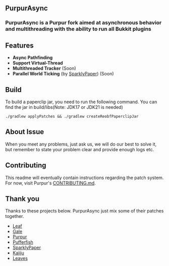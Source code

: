 ## PurpurAsync

### PurpurAsync is a Purpur fork aimed at asynchronous behavior and multithreading with the ability to run all Bukkit plugins
## Features
- **Async Pathfinding**
- **Support Virtual-Thread**
- **Multithreaded Tracker** (Soon)
- **Parallel World Ticking** (by [SparklyPaper](https://github.com/SparklyPower/SparklyPaper/blob/ver/1.20.4/patches/server/0018-Parallel-world-ticking.patch)) (Soon)
## Build
To build a paperclip jar, you need to run the following command. You can find the jar in build/libs(Note: JDK17 or JDK21 is needed)

 ```shell
 ./gradlew applyPatches && ./gradlew createReobfPaperclipJar
```
## About Issue
When you meet any problems, just ask us, we will do our best to solve it, but remember to state your problem clear and provide enough logs etc.
## Contributing
This readme will eventually contain instructions regarding the patch system. For now, visit Purpur's [CONTRIBUTING.md](https://github.com/PurpurMC/Purpur/blob/HEAD/CONTRIBUTING.md).
## Thank you
Thanks to these projects below. PurpurAsync just mix some of their patches together.

- [Leaf](https://github.com/Winds-Studio/Leaf)
- [Gale](https://github.com/GaleMC/Gale)
- [Purpur](https://github.com/PurpurMC/Purpur)
- [Pufferfish](https://github.com/pufferfish-gg/Pufferfish)
- [SparklyPaper](https://github.com/SparklyPower/SparklyPaper)
- [Kaiiju](https://github.com/KaiijuMC/Kaiiju)
- [Leaves](https://github.com/LeavesMC/Leaves)
